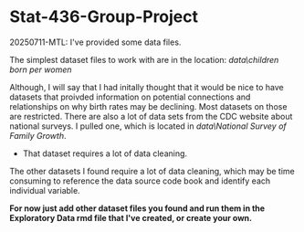 # Stat-436-Group-Project

20250711-MTL: I've provided some data files. 

The simplest dataset files to work with are in the location: *data\children born per women*
            
Although, I will say that I had initally thought that it would be nice to have datasets that proivded information on potential connections and relationships on why birth rates may be declining. Most datasets on those are restricted. There are also a lot of data sets from the CDC website about national surveys. I pulled one, which is located in *data\National Survey of Family Growth*.

* That dataset requires a lot of data cleaning. 

The other datasets I found require a lot of data cleaning, which may be time consuming to reference the data source code book and identify each individual variable. 

**For now just add other dataset files you found and run them in the Exploratory Data rmd file that I've created, or create your own.**
